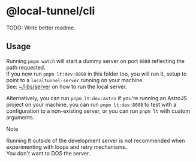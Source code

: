 # @local-tunnel/cli

TODO: Write better readme.

## Usage

Running `pnpm watch` will start a dummy server on port `8080` reflecting the path requested.  
If you now run `pnpm lt:dev:8080` in this folder too, you will run lt, setup to point to a `localtunnel-server` running on your machine.  
See: [~/libs/server](../server/Readme.md) on how to run the local server.

Alternatively, you can run `pnpm lt:dev:astro` if you're running an AstroJS project on your machine,
you can run `pnpm lt:dev:8008` to test with a configuration to a non-existing server, or you can run `pnpm lt` with custom arguments.  

> [!Note]  
> Running lt outside of the development server is not recommended when experimenting with loops and retry mechanisms.  
> You don't want to DOS the server.

